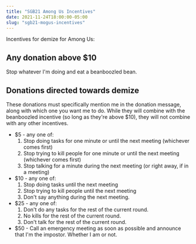 ```yaml
---
title: "SGB21 Among Us Incentives"
date: 2021-11-24T18:00:00-05:00
slug: "sgb21-mogus-incentives"
---
```


Incentives for demize for Among Us:

## Any donation above $10

Stop whatever I'm doing and eat a beanboozled bean.

## Donations directed towards demize

These donations must specifically mention me in the donation message, along with which one you want me to do. While
they will combine with the beanboozled incentive (so long as they're above $10), they will not combine with any other incentives.

- $5 - any one of:
    1. Stop doing tasks for one minute or until the next meeting (whichever comes first)
    2. Stop trying to kill people for one minute or until the next meeting (whichever comes first)
    3. Stop talking for a minute during the next meeting (or right away, if in a meeting)
- $10 - any one of:
    1. Stop doing tasks until the next meeting
    2. Stop trying to kill people until the next meeting
    3. Don't say anything during the next meeting.
- $25 - any one of:
    1. Don't do any tasks for the rest of the current round.
    2. No kills for the rest of the current round.
    3. Don't talk for the rest of the current round.
- $50 - Call an emergency meeting as soon as possible and announce that I'm the impostor. Whether I am or not.
